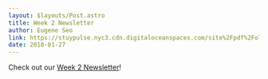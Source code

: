 ```yaml
---
layout: $layouts/Post.astro
title: Week 2 Newsletter
author: Eugene Seo
link: https://stuypulse.nyc3.cdn.digitaloceanspaces.com/site%2Fpdf%2Fold_pdfs%2F2018_week2.pdf
date: 2018-01-27
---
```

Check out our [Week 2 Newsletter](https://stuypulse.nyc3.cdn.digitaloceanspaces.com/site%2Fpdf%2Fold_pdfs%2F2018_week2.pdf)!
